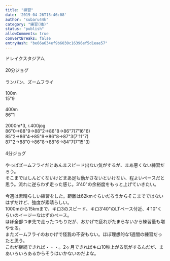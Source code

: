 ```yaml
---
title: "練習"
date: '2019-04-26T15:46:08'
author: "subaru44k"
category: "練習(強)"
status: "publish"
allowComments: true
convertBreaks: false
entryHash: "be66a634ef9b6030c16396ef5d1eae57"
---
```

ドレイクスタジアム<br>
<br>
20分ジョグ<br>
<br>
ランパン、ズームフライ<br>
<br>
100m<br>
15"9<br>
<br>
400m<br>
86"1<br>
<br>
2000m*3, r.400jog<br>
86"0→88"9→88"2→86"8→86"7(7'16"6)<br>
85"2→86"4→85"9→86"8→87"3(7'11"7)<br>
87"2→88"0→86"8→88"6→84"7(7'15"3)<br>
<br>
4分ジョグ<br>
<br>
やっぱズームフライだとあんまスピード出ない気がするが、まあ悪くない練習だろう。<br>
そこまではしんどくないけどまあ足も動かさないといけない、程よいペースだと思う。流れに逆らわず走った感じ。3'40"の余裕度をもっと上げていきたい。<br>
<br>
今週は素晴らしい練習をした。距離は62kmぐらいだろうからそこまでではないはずだけど、強度が素晴らしい。<br>
1000mから15kmまで、キロ3のスピード、キロ3'40"のLTペース付近、4'10"くらいのイージーなはずのペース。<br>
ほぼ全部つま先で走ったつもりだが、おかげで疲れがたまらないから練習量も増やせる。<br>
またズームフライのおかげで怪我の不安もない。ほぼ理想的な1週間の練習だったと思う。<br>
これが継続できれば・・・。2ヶ月できればキロ10秒上がる気がするんだが、まあいろいろあるからそうはいかないのだよな。
